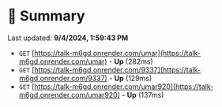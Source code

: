 # 📖 Summary
Last updated: **9/4/2024, 1:59:43 PM**

- `GET` [https://talk-m6gd.onrender.com/umar](https://talk-m6gd.onrender.com/umar) - **Up** (282ms)
- `GET` [https://talk-m6gd.onrender.com/9337](https://talk-m6gd.onrender.com/9337) - **Up** (129ms)
- `GET` [https://talk-m6gd.onrender.com/umar920](https://talk-m6gd.onrender.com/umar920) - **Up** (137ms)
